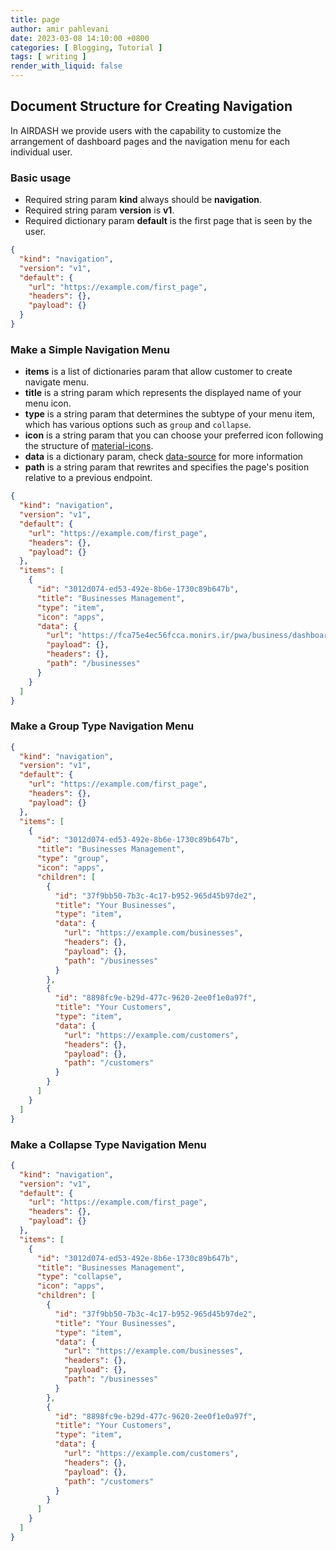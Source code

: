 ```yaml
---
title: page
author: amir pahlevani
date: 2023-03-08 14:10:00 +0800
categories: [ Blogging, Tutorial ]
tags: [ writing ]
render_with_liquid: false
---
```


## Document Structure for Creating Navigation

In AIRDASH we provide users with the capability to customize the arrangement of dashboard pages and the navigation menu
for each individual user.

### Basic usage
- Required string param **kind** always should be **navigation**.
- Required string param **version** is **v1**.
- Required dictionary param **default** is the first page that is seen by the user. 

```json
{
  "kind": "navigation",
  "version": "v1",
  "default": {
    "url": "https://example.com/first_page",
    "headers": {},
    "payload": {}
  }
}
```

### Make a Simple Navigation Menu
  - **items** is a list of dictionaries param that allow customer to create navigate menu.
  - **title** is a string param which represents the displayed name of your menu icon.
  - **type** is a string param that determines the subtype of your menu item, which has various options such as `group` and `collapse`.
  - **icon** is a string param that you can choose your preferred icon following the structure of [material-icons](https://mui.com/material-ui/material-icons/).
  - **data** is a dictionary param, check [data-source](https://github.com/airdashio/documentation/blob/main/docs/_posts/data-source.md) for more information
  - **path** is a string param that rewrites and specifies the page's position relative to a previous endpoint.

```json
{
  "kind": "navigation",
  "version": "v1",
  "default": {
    "url": "https://example.com/first_page",
    "headers": {},
    "payload": {}
  },
  "items": [
    {
      "id": "3012d074-ed53-492e-8b6e-1730c89b647b",
      "title": "Businesses Management",
      "type": "item",
      "icon": "apps",
      "data": {
        "url": "https://fca75e4ec56fcca.monirs.ir/pwa/business/dashboard_businesses",
        "payload": {},
        "headers": {},
        "path": "/businesses"
      }
    }
  ]
}

```

### Make a Group Type Navigation Menu

```json
{
  "kind": "navigation",
  "version": "v1",
  "default": {
    "url": "https://example.com/first_page",
    "headers": {},
    "payload": {}
  },
  "items": [
    {
      "id": "3012d074-ed53-492e-8b6e-1730c89b647b",
      "title": "Businesses Management",
      "type": "group",
      "icon": "apps",
      "children": [
        {
          "id": "37f9bb50-7b3c-4c17-b952-965d45b97de2",
          "title": "Your Businesses",
          "type": "item",
          "data": {
            "url": "https://example.com/businesses",
            "headers": {},
            "payload": {},
            "path": "/businesses"
          }
        },
        {
          "id": "8898fc9e-b29d-477c-9620-2ee0f1e0a97f",
          "title": "Your Customers",
          "type": "item",
          "data": {
            "url": "https://example.com/customers",
            "headers": {},
            "payload": {},
            "path": "/customers"
          }
        }
      ]
    }
  ]
}
```


### Make a Collapse Type Navigation Menu

```json
{
  "kind": "navigation",
  "version": "v1",
  "default": {
    "url": "https://example.com/first_page",
    "headers": {},
    "payload": {}
  },
  "items": [
    {
      "id": "3012d074-ed53-492e-8b6e-1730c89b647b",
      "title": "Businesses Management",
      "type": "collapse",
      "icon": "apps",
      "children": [
        {
          "id": "37f9bb50-7b3c-4c17-b952-965d45b97de2",
          "title": "Your Businesses",
          "type": "item",
          "data": {
            "url": "https://example.com/businesses",
            "headers": {},
            "payload": {},
            "path": "/businesses"
          }
        },
        {
          "id": "8898fc9e-b29d-477c-9620-2ee0f1e0a97f",
          "title": "Your Customers",
          "type": "item",
          "data": {
            "url": "https://example.com/customers",
            "headers": {},
            "payload": {},
            "path": "/customers"
          }
        }
      ]
    }
  ]
}
```


